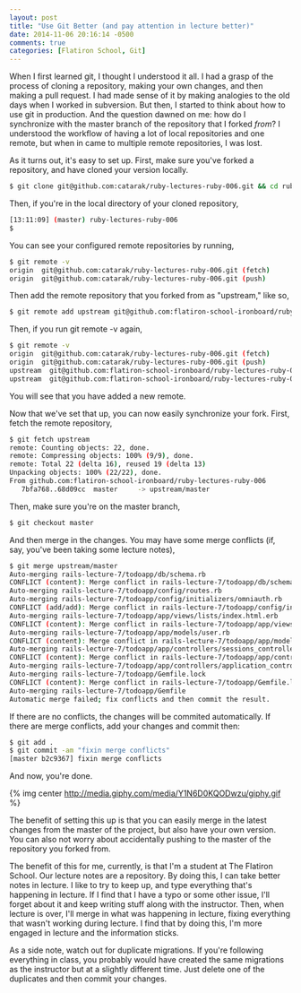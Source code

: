 ```yaml
---
layout: post
title: "Use Git Better (and pay attention in lecture better)"
date: 2014-11-06 20:16:14 -0500
comments: true
categories: [Flatiron School, Git]
---
```


When I first learned git, I thought I understood it all. I had a grasp of the process of cloning a repository, making your own changes, and then making a pull request. I had made sense of it by making analogies to the old days when I worked in subversion. But then, I started to think about how to use git in production. And the question dawned on me: how do I synchronize with the master branch of the repository that I forked _from_? I understood the workflow of having a lot of local repositories and one remote, but when in came to multiple remote repositories, I was lost. 

As it turns out, it's easy to set up. First, make sure you've forked a repository, and have cloned your version locally. 

``` bash
$ git clone git@github.com:catarak/ruby-lectures-ruby-006.git && cd ruby-lectures-ruby-006
```

Then, if you're in the local directory of your cloned repository,

``` bash
[13:11:09] (master) ruby-lectures-ruby-006
$ 
```

You can see your configured remote repositories by running,

``` bash
$ git remote -v
origin  git@github.com:catarak/ruby-lectures-ruby-006.git (fetch)
origin  git@github.com:catarak/ruby-lectures-ruby-006.git (push)
```

Then add the remote repository that you forked from as "upstream," like so,

``` bash
$ git remote add upstream git@github.com:flatiron-school-ironboard/ruby-lectures-ruby-006.git
```

Then, if you run git remote -v again,

``` bash
$ git remote -v
origin  git@github.com:catarak/ruby-lectures-ruby-006.git (fetch)
origin  git@github.com:catarak/ruby-lectures-ruby-006.git (push)
upstream  git@github.com:flatiron-school-ironboard/ruby-lectures-ruby-006.git (fetch)
upstream  git@github.com:flatiron-school-ironboard/ruby-lectures-ruby-006.git (push)
```

You will see that you have added a new remote.

Now that we've set that up, you can now easily synchronize your fork. First, fetch the remote repository,

``` bash
$ git fetch upstream
remote: Counting objects: 22, done.
remote: Compressing objects: 100% (9/9), done.
remote: Total 22 (delta 16), reused 19 (delta 13)
Unpacking objects: 100% (22/22), done.
From github.com:flatiron-school-ironboard/ruby-lectures-ruby-006
   7bfa768..68d09cc  master     -> upstream/master
```

Then, make sure you're on the master branch,

``` bash
$ git checkout master
```

And then merge in the changes. You may have some merge conflicts (if, say, you've been taking some lecture notes),

``` bash
$ git merge upstream/master
Auto-merging rails-lecture-7/todoapp/db/schema.rb
CONFLICT (content): Merge conflict in rails-lecture-7/todoapp/db/schema.rb
Auto-merging rails-lecture-7/todoapp/config/routes.rb
Auto-merging rails-lecture-7/todoapp/config/initializers/omniauth.rb
CONFLICT (add/add): Merge conflict in rails-lecture-7/todoapp/config/initializers/omniauth.rb
Auto-merging rails-lecture-7/todoapp/app/views/lists/index.html.erb
CONFLICT (content): Merge conflict in rails-lecture-7/todoapp/app/views/lists/index.html.erb
Auto-merging rails-lecture-7/todoapp/app/models/user.rb
CONFLICT (content): Merge conflict in rails-lecture-7/todoapp/app/models/user.rb
Auto-merging rails-lecture-7/todoapp/app/controllers/sessions_controller.rb
CONFLICT (content): Merge conflict in rails-lecture-7/todoapp/app/controllers/sessions_controller.rb
Auto-merging rails-lecture-7/todoapp/app/controllers/application_controller.rb
Auto-merging rails-lecture-7/todoapp/Gemfile.lock
CONFLICT (content): Merge conflict in rails-lecture-7/todoapp/Gemfile.lock
Auto-merging rails-lecture-7/todoapp/Gemfile
Automatic merge failed; fix conflicts and then commit the result.
```

If there are no conflicts, the changes will be commited automatically. If there are merge conflicts, add your changes and commit then:

``` bash
$ git add .
$ git commit -am "fixin merge conflicts"
[master b2c9367] fixin merge conflicts
```

And now, you're done.  

{% img center http://media.giphy.com/media/Y1N6D0KQODwzu/giphy.gif %}

The benefit of setting this up is that you can easily merge in the latest changes from the master of the project, but also have your own version. You can also not worry about accidentally pushing to the master of the repository you forked from.  

The benefit of this for me, currently, is that I'm a student at The Flatiron School. Our lecture notes are a repository. By doing this, I can take better notes in lecture. I like to try to keep up, and type everything that's happening in lecture. If I find that I have a typo or some other issue, I'll forget about it and keep writing stuff along with the instructor. Then, when lecture is over, I'll merge in what was happening in lecture, fixing everything that wasn't working during lecture. I find that by doing this, I'm more engaged in lecture and the information sticks. 

As a side note, watch out for duplicate migrations. If you're following everything in class, you probably would have created the same migrations as the instructor but at a slightly different time. Just delete one of the duplicates and then commit your changes.
